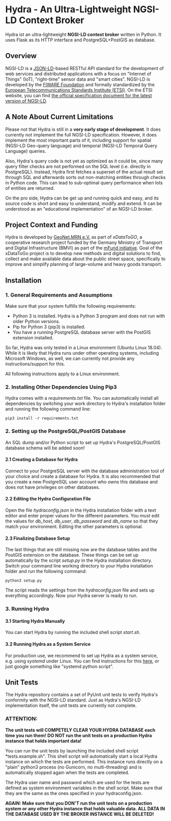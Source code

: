 # Hydra - An Ultra-Lightweight NGSI-LD Context Broker

Hydra ist an ultra-lightweight **NGSI-LD context broker** written in Python. It uses Flask as its HTTP interface and PostgreSQL+PostGIS as database.

## Overview

NGSI-LD is a [JSON-LD](https://json-ld.org/)-based RESTful API standard for the development of web services and distributed applications with a focus on "Internet of Things" (IoT), "right-time" sensor data and "smart cities". NGSI-LD is developed by the [FIWARE Foundation](https://www.fiware.org) and formally standardized by the [European Telecommunications Standards Institute (ETSI)](https://www.etsi.org/). On the ETSI website, you can find [the official specification document for the latest version of NGSI-LD](https://www.etsi.org/deliver/etsi_gs/CIM/001_099/009/01.01.01_60/gs_CIM009v010101p.pdf).

## A Note About Current Limitations
Please not that Hydra is still in a **very early stage of development**. It does currently not implement the full NGSI-LD specification. However, it does implement the most important parts of it, including support for spatial (NGSI-LD Geo-query language) and temporal (NGSI-LD Temporal Query Language) queries.

Also, Hydra's query code is not yet as optimized as it could be, since many query filter checks are not performed on the SQL level (i.e. directly in PostgreSQL). Instead, Hydra first fetches a superset of the actual result set through SQL and afterwards sorts out non-matching entities through checks in Python code. This can lead to sub-optimal query performance when lots of entities are returned.

On the pro side, Hydra can be get up and running quick and easy, and its source code is short and easy to understand, modify and extend. It can be understood as an "educational implementation" of an NGSI-LD broker.

## Project Context and Funding

Hydra is developed by [GeoNet.MRN e.V.](http://www.geonet-mrn.de) as part of *xDataToGO*, a cooperative research project funded by the Germany Ministry of Transport and Digital Infrastructure (BMVI) as part of the [mFund initiative](https://www.bmvi.de/EN/Topics/Digital-Matters/mFund/mFund.html). Goal of the xDataToGo project is to develop new methods and digital solutions to find, collect and make available data about the public street space, specifically to improve and simplify planning of large-volume and heavy goods transport.

## Installation

### 1. General Requirements and Assumptions

Make sure that your system fulfills the following requirements:

- Python 3 is installed. Hydra is a Python 3 program and does not run with older Python versions.
- Pip for Python 3 (pip3) is installed.
- You have a running PostgreSQL database server with the PostGIS extension installed.

So far, Hydra was only tested in a Linux environment (Ubuntu Linux 18.04). While it is likely that Hydra runs under other operating systems, including Microsoft Windows, as well, we can currently not provide any instructions/support for this. 

All following instructions apply to a Linux environment.

### 2. Installing Other Dependencies Using Pip3

Hydra comes with a *requirements.txt* file. You can automatically install all dependencies by switching your work directory to Hydra's installation folder and running the following command line:

```
pip3 install -r requirements.txt
```

### 2. Setting up the PostgreSQL/PostGIS Database
An SQL dump and/or Python script to set up Hydra's PostgreSQL/PostGIS database schema will be added soon!

#### 2.1 Creating a Database for Hydra
Connect to your PostgreSQL server with the database administration tool of your choice and create a database for Hydra. It is also recommended that you create a new PostgreSQL user account who owns this database and does not have privileges on other databases.

#### 2.2 Editing the Hydra Configuration File
Open the file *hydraconfig.json* in the Hydra installation folder with a text editor and enter proper values for the different parameters. You *must* edit the values for *db_host*, *db_user*, *db_password* and *db_name* so that they match your environment. Editing the other parameters is optional.

#### 2.3 Finalizing Database Setup
The last things that are still missing now are the database tables and the PostGIS extension on the database. These things can be set up automatically by the script *setup.py* in the Hydra installation directory. Switch your command line working 
directory to your Hydra installation folder and run the following command:

```
python3 setup.py
```
The script reads the settings from the *hydraconfig.json* file and sets up everything accordingly. Now your Hydra server is ready to run.


### 3. Running Hydra

#### 3.1 Starting Hydra Manually
You can start Hydra by running the included shell script *start.sh*.

#### 3.2 Running Hydra as a System Service

For production use, we recommend to set up Hydra as a system service, e.g. using *systemd* under Linux. You can find instructions for this [here](https://www.raspberrypi-spy.co.uk/2015/10/how-to-autorun-a-python-script-on-boot-using-systemd/), or just google something like "systemd python script".

## Unit Tests

The Hydra repository contains a set of PyUnit unit tests to verify Hydra's conformity with the NGSI-LD standard. Just as Hydra's NGSI-LD implementation itself, the unit tests are currently not complete.

### ATTENTION:

**The unit tests will COMPETELY CLEAR YOUR HYDRA DATABASE each time you run them!**
**DO NOT run the unit tests on a production Hydra instance that holds important data!**

You can run the unit tests by launching the included shell script *tests.example.sh". This shell script will automatically start a local Hydra instance on which the tests are performed. This instance runs directly on a "plain" python3 process (no Gunicorn, no multi-threading) and is automatically stopped again when the tests are completed. 

The Hydra user name and password which are used for the tests are defined as system environment variables in the shell script. Make sure that they are the same as the ones specified in your hydraconfig.json.

**AGAIN: Make sure that you DON'T run the unit tests on a production system or any other Hydra instance that holds valuable data. ALL DATA IN THE DATABASE USED BY THE BROKER INSTANCE WILL BE DELETED!**